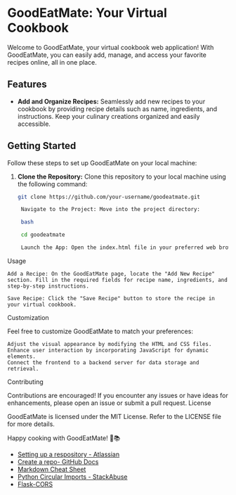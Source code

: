 # GoodEatMate: Your Virtual Cookbook

Welcome to GoodEatMate, your virtual cookbook web application! With GoodEatMate, you can easily add, manage, and access your favorite recipes online, all in one place.

## Features

- **Add and Organize Recipes:** Seamlessly add new recipes to your cookbook by providing recipe details such as name, ingredients, and instructions. Keep your culinary creations organized and easily accessible.

## Getting Started

Follow these steps to set up GoodEatMate on your local machine:

1. **Clone the Repository:** Clone this repository to your local machine using the following command:

   ```bash
   git clone https://github.com/your-username/goodeatmate.git

    Navigate to the Project: Move into the project directory:

    bash

    cd goodeatmate

    Launch the App: Open the index.html file in your preferred web browser to access GoodEatMate and start managing your recipes.

Usage

    Add a Recipe: On the GoodEatMate page, locate the "Add New Recipe" section. Fill in the required fields for recipe name, ingredients, and step-by-step instructions.

    Save Recipe: Click the "Save Recipe" button to store the recipe in your virtual cookbook.

Customization

Feel free to customize GoodEatMate to match your preferences:

    Adjust the visual appearance by modifying the HTML and CSS files.
    Enhance user interaction by incorporating JavaScript for dynamic elements.
    Connect the frontend to a backend server for data storage and retrieval.

Contributing

Contributions are encouraged! If you encounter any issues or have ideas for enhancements, please open an issue or submit a pull request.
License

GoodEatMate is licensed under the MIT License. Refer to the LICENSE file for more details.

Happy cooking with GoodEatMate! 🍳📚

- [Setting up a respository - Atlassian](https://www.atlassian.com/git/tutorials/setting-up-a-repository)
- [Create a repo- GitHub Docs](https://docs.github.com/en/get-started/quickstart/create-a-repo)
- [Markdown Cheat Sheet](https://www.markdownguide.org/cheat-sheet/)
- [Python Circular Imports - StackAbuse](https://stackabuse.com/python-circular-imports/)
- [Flask-CORS](https://flask-cors.readthedocs.io/en/latest/)
